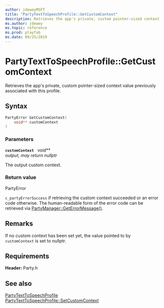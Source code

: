 ```yaml
---
author: jdeweyMSFT
title: "PartyTextToSpeechProfile::GetCustomContext"
description: Retrieves the app's private, custom pointer-sized context value previously associated with this profile.
ms.author: jdewey
ms.topic: reference
ms.prod: playfab
ms.date: 09/25/2019
---
```


# PartyTextToSpeechProfile::GetCustomContext  

Retrieves the app's private, custom pointer-sized context value previously associated with this profile.  

## Syntax  
  
```cpp
PartyError GetCustomContext(  
    void** customContext  
)  
```  
  
### Parameters  
  
**`customContext`** &nbsp; void**  
*output, may return nullptr*  
  
The output custom context.  
  
  
### Return value  
PartyError
  
```c_partyErrorSuccess``` if retrieving the custom context succeeded or an error code otherwise. The human-readable form of the error code can be retrieved via [PartyManager::GetErrorMessage()](../../PartyManager/methods/partymanager_geterrormessage.md).
  
## Remarks  
  
If no custom context has been set yet, the value pointed to by `customContext` is set to nullptr.
  
## Requirements  
  
**Header:** Party.h
  
## See also  
[PartyTextToSpeechProfile](../partytexttospeechprofile.md)  
[PartyTextToSpeechProfile::SetCustomContext](partytexttospeechprofile_setcustomcontext.md)
  
  
